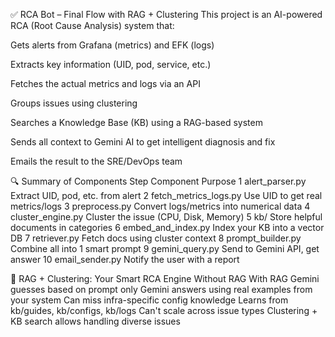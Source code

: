 ✅ RCA Bot – Final Flow with RAG + Clustering
This project is an AI-powered RCA (Root Cause Analysis) system that:

Gets alerts from Grafana (metrics) and EFK (logs)

Extracts key information (UID, pod, service, etc.)

Fetches the actual metrics and logs via an API

Groups issues using clustering

Searches a Knowledge Base (KB) using a RAG-based system

Sends all context to Gemini AI to get intelligent diagnosis and fix

Emails the result to the SRE/DevOps team


🔍 Summary of Components
Step	Component	Purpose
1	alert_parser.py	Extract UID, pod, etc. from alert
2	fetch_metrics_logs.py	Use UID to get real metrics/logs
3	preprocess.py	Convert logs/metrics into numerical data
4	cluster_engine.py	Cluster the issue (CPU, Disk, Memory)
5	kb/	Store helpful documents in categories
6	embed_and_index.py	Index your KB into a vector DB
7	retriever.py	Fetch docs using cluster context
8	prompt_builder.py	Combine all into 1 smart prompt
9	gemini_query.py	Send to Gemini API, get answer
10	email_sender.py	Notify the user with a report

🧩 RAG + Clustering: Your Smart RCA Engine
Without RAG	With RAG
Gemini guesses based on prompt only	Gemini answers using real examples from your system
Can miss infra-specific config knowledge	Learns from kb/guides, kb/configs, kb/logs
Can't scale across issue types	Clustering + KB search allows handling diverse issues

